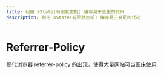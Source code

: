 ```yaml
---
title: 利用 XState(有限状态机) 编写易于变更的代码
description: 利用 XState(有限状态机) 编写易于变更的代码
---
```

# Referrer-Policy

现代浏览器 referrer-policy 的出现，使得大量网站可当图床使用.